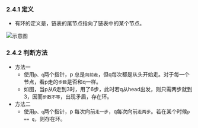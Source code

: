 ### 2.4.1 定义
- 有环的定义是，链表的尾节点指向了链表中的某个节点。

![示意图](B018603BACEE411195C8D27286DFEC0D)

### 2.4.2 判断方法
- 方法一
    - 使用`p、q`两个指针，p 总是`向前走`，但q每次都是从头开始走。对于每一个节点，看p走的`步数`是否和q一样。
    - 如图，当p从6走到3时，用了6步，此时若q从head出发，则只需两步就到3，因而`步数不等`，出现矛盾，存在环。
- 方法二
    - 使用`p、q`两个指针，p 每次向前`走一步`，q每次向前`走两步`。若在某个时候`p == q`，则存在环。
